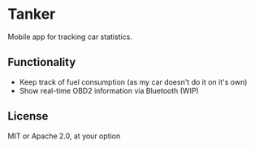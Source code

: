 # Tanker
Mobile app for tracking car statistics.

## Functionality
- Keep track of fuel consumption (as my car doesn't do it on it's own)
- Show real-time OBD2 information via Bluetooth (WIP)

## License
MIT or Apache 2.0, at your option